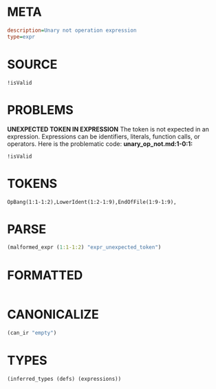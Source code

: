 # META
~~~ini
description=Unary not operation expression
type=expr
~~~
# SOURCE
~~~roc
!isValid
~~~
# PROBLEMS
**UNEXPECTED TOKEN IN EXPRESSION**
The token **<unknown>** is not expected in an expression.
Expressions can be identifiers, literals, function calls, or operators.
Here is the problematic code:
**unary_op_not.md:1-0:1:**
```roc
!isValid
```


# TOKENS
~~~zig
OpBang(1:1-1:2),LowerIdent(1:2-1:9),EndOfFile(1:9-1:9),
~~~
# PARSE
~~~clojure
(malformed_expr (1:1-1:2) "expr_unexpected_token")
~~~
# FORMATTED
~~~roc

~~~
# CANONICALIZE
~~~clojure
(can_ir "empty")
~~~
# TYPES
~~~clojure
(inferred_types (defs) (expressions))
~~~